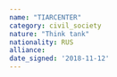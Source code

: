 ```yaml
---
name: "TIARCENTER"
category: civil_society
nature: "Think tank"
nationality: RUS
alliance: 
date_signed: '2018-11-12'
---
```

    
